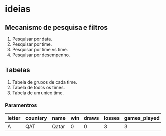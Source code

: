 # ideias
## Mecanismo de pesquisa e filtros
1. Pesquisar por data.
2. Pesquisar por time.
3. Pesquisar por time vs time.
4. Pesquisar por desempenho.

## Tabelas
1. Tabela de grupos de cada time.
2. Tabela de todos os times.
3. Tabela de um unico time.

### Paramentros

| letter | countery | name | win | draws | losses | games_played | gols |
| ----- | ----- | ----- | ----- | ----- | ----- | ----- | ----- |
| A | QAT | Qatar | 0 | 0 | 3 | 3 | 1 |